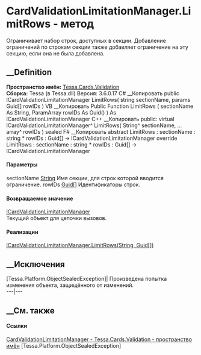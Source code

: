 # CardValidationLimitationManager.LimitRows - метод
Ограничивает набор строк, доступных в секции. Добавление ограничений по
строкам секции также добавляет ограничение на эту секцию, если она не была
добавлена.
## __Definition
 **Пространство имён:** [Tessa.Cards.Validation](N_Tessa_Cards_Validation.htm)  
 **Сборка:** Tessa (в Tessa.dll) Версия: 3.6.0.17
C# __Копировать
     public ICardValidationLimitationManager LimitRows(
    	string sectionName,
    	params Guid[] rowIDs
    )
VB __Копировать
     Public Function LimitRows ( 
    	sectionName As String,
    	ParamArray rowIDs As Guid()
    ) As ICardValidationLimitationManager
C++ __Копировать
     public:
    virtual ICardValidationLimitationManager^ LimitRows(
    	String^ sectionName, 
    	... array<Guid>^ rowIDs
    ) sealed
F# __Копировать
     abstract LimitRows : 
            sectionName : string * 
            rowIDs : Guid[] -> ICardValidationLimitationManager 
    override LimitRows : 
            sectionName : string * 
            rowIDs : Guid[] -> ICardValidationLimitationManager 
#### Параметры
sectionName [String](https://learn.microsoft.com/dotnet/api/system.string)
    Имя секции, для строк которой вводится ограничение.
rowIDs [Guid](https://learn.microsoft.com/dotnet/api/system.guid)[]
    Идентификаторы строк.
#### Возвращаемое значение
[ICardValidationLimitationManager](T_Tessa_Cards_Validation_ICardValidationLimitationManager.htm)  
Текущий объект для цепочки вызовов.
#### Реализации
[ICardValidationLimitationManager.LimitRows(String,
Guid[])](M_Tessa_Cards_Validation_ICardValidationLimitationManager_LimitRows.htm)  
##  __Исключения
[Tessa.Platform.ObjectSealedException]| Произведена попытка изменения объекта,
защищённого от изменений.  
---|---  
##  __См. также
#### Ссылки
[CardValidationLimitationManager -
](T_Tessa_Cards_Validation_CardValidationLimitationManager.htm)
[Tessa.Cards.Validation - пространство имён](N_Tessa_Cards_Validation.htm)
[Tessa.Platform.ObjectSealedException]
